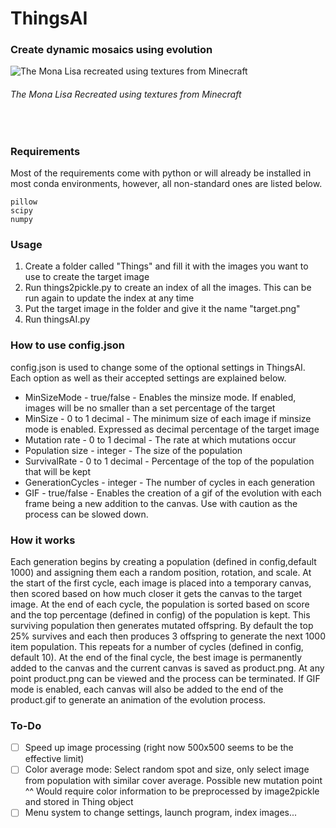 # ThingsAI
### Create dynamic mosaics using evolution

<img src="sample.gif" alt="The Mona Lisa recreated using textures from Minecraft"/>

###### The Mona Lisa Recreated using textures from Minecraft
<br>

### Requirements
Most of the requirements come with python or will already be installed in most conda environments, however, all non-standard ones are listed below.
```
pillow
scipy
numpy
```

### Usage
1. Create a folder called "Things" and fill it with the images you want to use to create the target image
2. Run things2pickle.py to create an index of all the images. This can be run again to update the index at any time
3. Put the target image in the folder and give it the name "target.png"
4. Run thingsAI.py
### How to use config.json
config.json is used to change some of the optional settings in ThingsAI. Each option as well as their accepted settings are explained below.

- MinSizeMode - true/false - Enables the minsize mode. If enabled, images will be no smaller than a set percentage of the target
- MinSize - 0 to 1 decimal - The minimum size of each image if minsize mode is enabled. Expressed as decimal percentage of the target image
- Mutation rate - 0 to 1 decimal - The rate at which mutations occur
- Population size - integer - The size of the population
- SurvivalRate - 0 to 1 decimal - Percentage of the top of the population that will be kept
- GenerationCycles - integer - The number of cycles in each generation
- GIF - true/false - Enables the creation of a gif of the evolution with each frame being a new addition to the canvas. Use with caution as the process can be slowed down.

### How it works
Each generation begins by creating a population (defined in config,default 1000) and assigning them each a random position, rotation, and scale. At the start of the first cycle, each image is placed into a temporary canvas, then scored based on how much closer it gets the canvas to the target image. At the end of each cycle, the population is sorted based on score and the top percentage (defined in config) of the population is kept. This surviving population then generates mutated offspring. By default the top 25% survives and each then produces 3 offspring to generate the next 1000 item population. This repeats for a number of cycles (defined in config, default 10). At the end of the final cycle, the best image is permanently added to the canvas and the current canvas is saved as product.png. At any point product.png can be viewed and the process can be terminated. If GIF mode is enabled, each canvas will also be added to the end of the product.gif to generate an animation of the evolution process.

### To-Do

- [ ] Speed up image processing (right now 500x500 seems to be the effective limit)
- [ ] Color average mode: Select random spot and size, only select image from population with similar cover average. Possible new mutation point
    ^^ Would require color information to be preprocessed by image2pickle and stored in Thing object
- [ ] Menu system to change settings, launch program, index images...
